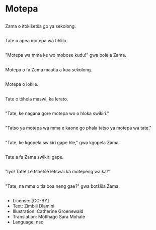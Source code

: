 # Motepa

##
Zama o itokišetša go ya sekolong.

##
Tate o apea motepa wa fihlilo.

##
"Motepa wa mma ke wo mobose kudu!" gwa bolela Zama.

##
Motepa o fa Zama maatla a kua sekolong.

##
Motepa o lokile.

##
Tate o tšhela maswi, ka lerato.

##
"Tate, ke nagana gore motepa wo o hloka swikiri."

##
"Tatso ya motepa wa mma e kaone go phala tatso ya motepa wa tate."

##
"Tate, ke kgopela swikiri gape hle," gwa kgopela Zama.

##
Tate a fa Zama swikiri gape.

##
"Iyo! Tate! Le tšhetše letswai ka motepeng wa ka!"

##
"Tate, na mma o tla boa neng gae?" gwa botšiša Zama.

##
* License: [CC-BY]
* Text: Zimbili Dlamini
* Illustration: Catherine Groenewald
* Translation: Motlhago Sara Mohale
* Language: nso
